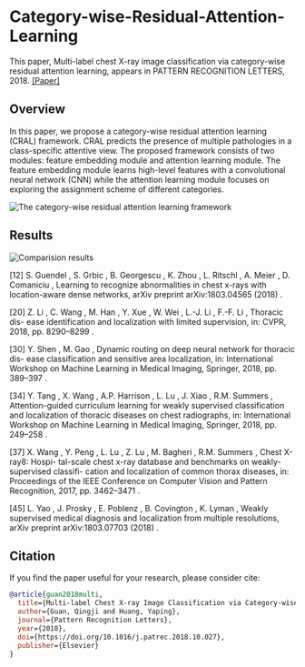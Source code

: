 # Category-wise-Residual-Attention-Learning
This paper, Multi-label chest X-ray image classification via category-wise residual attention learning, appears in PATTERN RECOGNITION LETTERS, 2018. [[Paper]](https://github.com/guanqj932/Category-wise-Residual-Attention-Learning/blob/master/CRAL.pdf)

## Overview
In this paper, we propose a category-wise residual attention learning (CRAL) framework. CRAL predicts the presence of multiple pathologies in a class-specific attentive view. The proposed framework consists of two modules: feature embedding module and attention learning module. The feature embedding module learns high-level features with a convolutional neural network (CNN) while the attention learning module focuses on exploring the assignment scheme of different categories. 

![The category-wise residual attention learning framework](https://github.com/guanqj932/Category-wise-Residual-Attention-Learning/blob/master/figure/framework.png)

## Results
![Comparision results](https://github.com/guanqj932/Category-wise-Residual-Attention-Learning/blob/master/figure/table.jpg)

[12] S. Guendel , S. Grbic , B. Georgescu , K. Zhou , L. Ritschl , A. Meier , D. Comaniciu , Learning to recognize abnormalities in chest x-rays with location-aware dense networks, arXiv preprint arXiv:1803.04565 (2018) .

[20] Z. Li , C. Wang , M. Han , Y. Xue , W. Wei , L.-J. Li , F.-F. Li , Thoracic dis- ease identification and localization with limited supervision, in: CVPR, 2018, pp. 8290–8299 .

[30] Y. Shen , M. Gao , Dynamic routing on deep neural network for thoracic dis- ease classification and sensitive area localization, in: International Workshop on Machine Learning in Medical Imaging, Springer, 2018, pp. 389–397 .

[34] Y. Tang , X. Wang , A.P. Harrison , L. Lu , J. Xiao , R.M. Summers , Attention-guided curriculum learning for weakly supervised classification and localization of thoracic diseases on chest radiographs, in: International Workshop on Machine Learning in Medical Imaging, Springer, 2018, pp. 249–258 .

[37] X. Wang , Y. Peng , L. Lu , Z. Lu , M. Bagheri , R.M. Summers , Chest X-ray8: Hospi- tal-scale chest x-ray database and benchmarks on weakly-supervised classifi- cation and localization of common thorax diseases, in: Proceedings of the IEEE Conference on Computer Vision and Pattern Recognition, 2017, pp. 3462–3471 .

[45] L. Yao , J. Prosky , E. Poblenz , B. Covington , K. Lyman , Weakly supervised medical diagnosis and localization from multiple resolutions, arXiv preprint arXiv:1803.07703 (2018) .


## Citation 
If you find the paper useful for your research, please consider cite:
```bibtex
@article{guan2018multi,
  title={Multi-label Chest X-ray Image Classification via Category-wise Residual Attention Learning},
  author={Guan, Qingji and Huang, Yaping},
  journal={Pattern Recognition Letters},
  year={2018},
  doi={https://doi.org/10.1016/j.patrec.2018.10.027},
  publisher={Elsevier}
}
```
